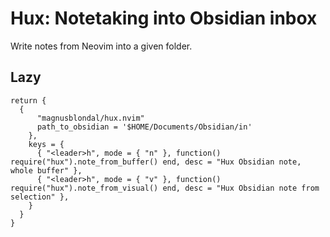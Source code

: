# Hux: Notetaking into Obsidian inbox
Write notes from Neovim into a given folder.
## Lazy
```
return {
  {
      "magnusblondal/hux.nvim"
      path_to_obsidian = '$HOME/Documents/Obsidian/in'
    },
    keys = {
      { "<leader>h", mode = { "n" }, function() require("hux").note_from_buffer() end, desc = "Hux Obsidian note, whole buffer" },
      { "<leader>h", mode = { "v" }, function() require("hux").note_from_visual() end, desc = "Hux Obsidian note from selection" },
    }
  }
}
```
